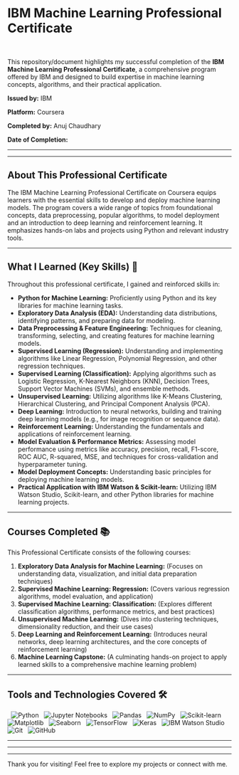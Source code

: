 # IBM Machine Learning Professional Certificate

<p align="center">
  </p>

This repository/document highlights my successful completion of the **IBM Machine Learning Professional Certificate**, a comprehensive program offered by IBM and designed to build expertise in machine learning concepts, algorithms, and their practical application.

**Issued by:** IBM

**Platform:** Coursera

**Completed by:** Anuj Chaudhary

**Date of Completion:** 

---
<!--
## Verification

* **Credential ID:** `[Your Credential ID]`
* **Verify at:** [`[Link to Your Credential on Coursera]`]
-->
---

## About This Professional Certificate

The IBM Machine Learning Professional Certificate on Coursera equips learners with the essential skills to develop and deploy machine learning models. The program covers a wide range of topics from foundational concepts, data preprocessing, popular algorithms, to model deployment and an introduction to deep learning and reinforcement learning. It emphasizes hands-on labs and projects using Python and relevant industry tools.

---

## What I Learned (Key Skills) 🧠

Throughout this professional certificate, I gained and reinforced skills in:

* **Python for Machine Learning:** Proficiently using Python and its key libraries for machine learning tasks.
* **Exploratory Data Analysis (EDA):** Understanding data distributions, identifying patterns, and preparing data for modeling.
* **Data Preprocessing & Feature Engineering:** Techniques for cleaning, transforming, selecting, and creating features for machine learning models.
* **Supervised Learning (Regression):** Understanding and implementing algorithms like Linear Regression, Polynomial Regression, and other regression techniques.
* **Supervised Learning (Classification):** Applying algorithms such as Logistic Regression, K-Nearest Neighbors (KNN), Decision Trees, Support Vector Machines (SVMs), and ensemble methods.
* **Unsupervised Learning:** Utilizing algorithms like K-Means Clustering, Hierarchical Clustering, and Principal Component Analysis (PCA).
* **Deep Learning:** Introduction to neural networks, building and training deep learning models (e.g., for image recognition or sequence data).
* **Reinforcement Learning:** Understanding the fundamentals and applications of reinforcement learning.
* **Model Evaluation & Performance Metrics:** Assessing model performance using metrics like accuracy, precision, recall, F1-score, ROC AUC, R-squared, MSE, and techniques for cross-validation and hyperparameter tuning.
* **Model Deployment Concepts:** Understanding basic principles for deploying machine learning models.
* **Practical Application with IBM Watson & Scikit-learn:** Utilizing IBM Watson Studio, Scikit-learn, and other Python libraries for machine learning projects.

---

## Courses Completed 📚

This Professional Certificate consists of the following courses:

1.  **Exploratory Data Analysis for Machine Learning:** (Focuses on understanding data, visualization, and initial data preparation techniques)
2.  **Supervised Machine Learning: Regression:** (Covers various regression algorithms, model evaluation, and application)
3.  **Supervised Machine Learning: Classification:** (Explores different classification algorithms, performance metrics, and best practices)
4.  **Unsupervised Machine Learning:** (Dives into clustering techniques, dimensionality reduction, and their use cases)
5.  **Deep Learning and Reinforcement Learning:** (Introduces neural networks, deep learning architectures, and the core concepts of reinforcement learning)
6.  **Machine Learning Capstone:** (A culminating hands-on project to apply learned skills to a comprehensive machine learning problem)

---

## Tools and Technologies Covered 🛠️

<p align="left">
  <img src="https://img.shields.io/badge/Python-3776AB?style=for-the-badge&logo=python&logoColor=white" alt="Python"/>
  <img src="https://img.shields.io/badge/Jupyter-F37626?style=for-the-badge&logo=Jupyter&logoColor=white" alt="Jupyter Notebooks"/>
  <img src="https://img.shields.io/badge/pandas-150458?style=for-the-badge&logo=pandas&logoColor=white" alt="Pandas"/>
  <img src="https://img.shields.io/badge/NumPy-013243?style=for-the-badge&logo=numpy&logoColor=white" alt="NumPy"/>
  <img src="https://img.shields.io/badge/scikit--learn-F7931E?style=for-the-badge&logo=scikit-learn&logoColor=white" alt="Scikit-learn"/>
  <img src="https://img.shields.io/badge/Matplotlib-11557c?style=for-the-badge&logo=Matplotlib&logoColor=white" alt="Matplotlib"/>
  <img src="https://img.shields.io/badge/Seaborn-1f77b4?style=for-the-badge&logo=seaborn&logoColor=white" alt="Seaborn"/>
  <img src="https://img.shields.io/badge/TensorFlow-FF6F00?style=for-the-badge&logo=tensorflow&logoColor=white" alt="TensorFlow"/>
  <img src="https://img.shields.io/badge/Keras-D00000?style=for-the-badge&logo=Keras&logoColor=white" alt="Keras"/>
  <img src="https://img.shields.io/badge/IBM%20Watson%20Studio-0062FF?style=for-the-badge&logo=ibm&logoColor=white" alt="IBM Watson Studio"/>
  <img src="https://img.shields.io/badge/Git-F05032?style=for-the-badge&logo=git&logoColor=white" alt="Git"/>
  <img src="https://img.shields.io/badge/GitHub-181717?style=for-the-badge&logo=github&logoColor=white" alt="GitHub"/>
</p>

---
<!--

## Projects (Optional Section) 🚀

*(This section is optional. If you have specific projects from the certificate hosted on GitHub, you can list them here. The Capstone project is a key highlight.)*

Throughout this professional certificate, I completed several hands-on labs and a significant capstone project:

* **[Lab/Project from Exploratory Data Analysis for Machine Learning, e.g., "Analyzing a Dataset for Key Insights"]** - ([Link to Project Repository/Code if available]) - Brief description (e.g., performing EDA, data visualization, and feature understanding).
* **[Lab/Project from Supervised Machine Learning: Regression, e.g., "Predicting House Prices using Regression"]** - ([Link to Project Repository/Code if available]) - Brief description (e.g., implementing and evaluating linear/polynomial regression models).
* **[Lab/Project from Supervised Machine Learning: Classification, e.g., "Email Spam Detection"]** - ([Link to Project Repository/Code if available]) - Brief description (e.g., building and comparing various classification models like Logistic Regression, SVM, or Decision Trees).
* **[Lab/Project from Unsupervised Machine Learning, e.g., "Customer Segmentation using K-Means"]** - ([Link to Project Repository/Code if available]) - Brief description (e.g., applying clustering algorithms to group similar data points).
* **[Lab/Project from Deep Learning and Reinforcement Learning, e.g., "Image Classification with a Neural Network"]** - ([Link to Project Repository/Code if available]) - Brief description (e.g., building a basic neural network for a specific task using TensorFlow/Keras).
* **Machine Learning Capstone Project: [Your Capstone Project Title]** - ([Link to Project Repository/Code if available]) - Detailed description of the problem, dataset, methodology (EDA, preprocessing, model selection, training, evaluation), and results (e.g., "Developed a model to [specific outcome] achieving [specific metric]% [metric name] by applying [specific algorithms] and feature engineering techniques within IBM Watson Studio.").
-->
---
<!--
## My Learning Journey & Next Steps (Optional Section) ✨

*(This is a space for a brief personal reflection.)*

Completing the IBM Machine Learning Professional Certificate has been an incredibly enriching experience, significantly boosting my understanding and practical skills in machine learning from data analysis to model building and evaluation. I particularly enjoyed [mention a specific aspect, course, or project, e.g., "the comprehensive coverage of supervised learning techniques in the Regression and Classification courses," or "the challenge of the capstone project in applying an end-to-end ML workflow"] and found the hands-on labs crucial for solidifying complex concepts.

Moving forward, I aim to [mention your future goals, e.g., "further explore advanced deep learning architectures and reinforcement learning applications," "contribute to real-world projects that leverage machine learning for innovative solutions," "seek opportunities to apply these analytical and modeling skills in a [specific industry/domain] context," "continuously learn and stay updated with the rapidly evolving field of AI/ML"].
-->
---

Thank you for visiting! Feel free to explore my projects or connect with me.
